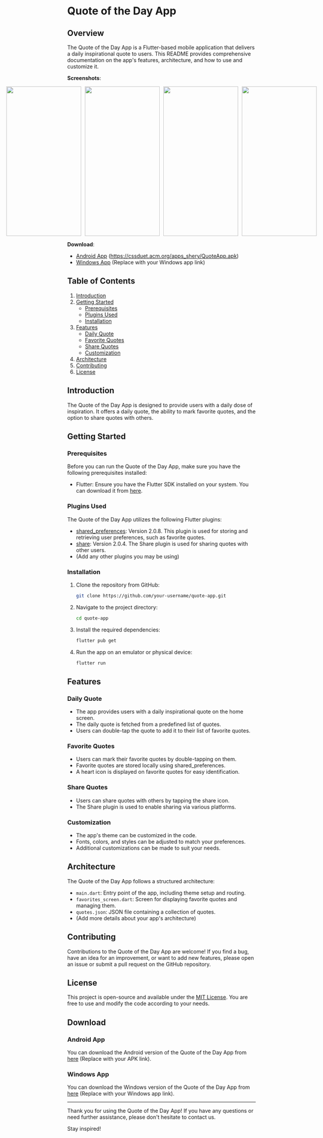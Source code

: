 # Quote of the Day App

## Overview

The Quote of the Day App is a Flutter-based mobile application that delivers a daily inspirational quote to users. This README provides comprehensive documentation on the app's features, architecture, and how to use and customize it.

**Screenshots**:

<div style="display: flex; justify-content: center;">
  <img src="screenshots/white_theme.jpeg" width="200" height="400" style="margin-right: 10px;" />
  <img src="screenshots/black_theme.jpeg" width="200" height="400" style="margin-right: 10px;" />
  <img src="screenshots/black_theme_drawer.jpeg" width="200" height="400" style="margin-right: 10px;" />
  <img src="screenshots/addingtasks.jpeg" width="200" height="400" />
</div>

**Download**:

- [Android App](#) (https://cssduet.acm.org/apps_shery/QuoteApp.apk)
- [Windows App](#) (Replace with your Windows app link)

## Table of Contents

1. [Introduction](#introduction)
2. [Getting Started](#getting-started)
   - [Prerequisites](#prerequisites)
   - [Plugins Used](#plugins-used)
   - [Installation](#installation)
3. [Features](#features)
   - [Daily Quote](#daily-quote)
   - [Favorite Quotes](#favorite-quotes)
   - [Share Quotes](#share-quotes)
   - [Customization](#customization)
4. [Architecture](#architecture)
5. [Contributing](#contributing)
6. [License](#license)

## Introduction

The Quote of the Day App is designed to provide users with a daily dose of inspiration. It offers a daily quote, the ability to mark favorite quotes, and the option to share quotes with others.

## Getting Started

### Prerequisites

Before you can run the Quote of the Day App, make sure you have the following prerequisites installed:

- Flutter: Ensure you have the Flutter SDK installed on your system. You can download it from [here](https://flutter.dev/docs/get-started/install).

### Plugins Used

The Quote of the Day App utilizes the following Flutter plugins:

- [shared_preferences](https://pub.dev/packages/shared_preferences): Version 2.0.8. This plugin is used for storing and retrieving user preferences, such as favorite quotes.
- [share](https://pub.dev/packages/share): Version 2.0.4. The Share plugin is used for sharing quotes with other users.
- (Add any other plugins you may be using)

### Installation

1. Clone the repository from GitHub:

   ```bash
   git clone https://github.com/your-username/quote-app.git
   ```

2. Navigate to the project directory:

   ```bash
   cd quote-app
   ```

3. Install the required dependencies:

   ```bash
   flutter pub get
   ```

4. Run the app on an emulator or physical device:

   ```bash
   flutter run
   ```

## Features

### Daily Quote

- The app provides users with a daily inspirational quote on the home screen.
- The daily quote is fetched from a predefined list of quotes.
- Users can double-tap the quote to add it to their list of favorite quotes.

### Favorite Quotes

- Users can mark their favorite quotes by double-tapping on them.
- Favorite quotes are stored locally using shared_preferences.
- A heart icon is displayed on favorite quotes for easy identification.

### Share Quotes

- Users can share quotes with others by tapping the share icon.
- The Share plugin is used to enable sharing via various platforms.

### Customization

- The app's theme can be customized in the code.
- Fonts, colors, and styles can be adjusted to match your preferences.
- Additional customizations can be made to suit your needs.

## Architecture

The Quote of the Day App follows a structured architecture:

- `main.dart`: Entry point of the app, including theme setup and routing.
- `favorites_screen.dart`: Screen for displaying favorite quotes and managing them.
- `quotes.json`: JSON file containing a collection of quotes.
- (Add more details about your app's architecture)

## Contributing

Contributions to the Quote of the Day App are welcome! If you find a bug, have an idea for an improvement, or want to add new features, please open an issue or submit a pull request on the GitHub repository.

## License

This project is open-source and available under the [MIT License](LICENSE). You are free to use and modify the code according to your needs.

## Download

### Android App

You can download the Android version of the Quote of the Day App from [here](#) (Replace with your APK link).

### Windows App

You can download the Windows version of the Quote of the Day App from [here](#) (Replace with your Windows app link).

---

Thank you for using the Quote of the Day App! If you have any questions or need further assistance, please don't hesitate to contact us.

Stay inspired!
